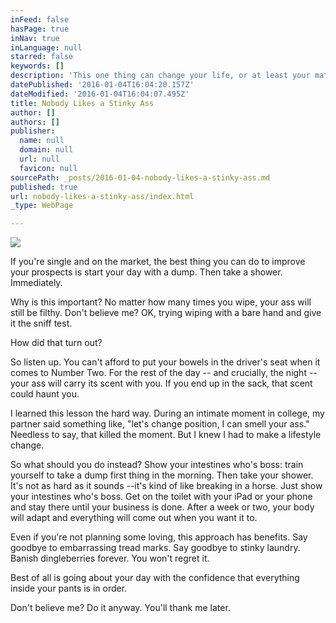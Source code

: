 ```yaml
---
inFeed: false
hasPage: true
inNav: true
inLanguage: null
starred: false
keywords: []
description: 'This one thing can change your life, or at least your mating prospects.'
datePublished: '2016-01-04T16:04:20.157Z'
dateModified: '2016-01-04T16:04:07.495Z'
title: Nobody Likes a Stinky Ass
author: []
authors: []
publisher:
  name: null
  domain: null
  url: null
  favicon: null
sourcePath: _posts/2016-01-04-nobody-likes-a-stinky-ass.md
published: true
url: nobody-likes-a-stinky-ass/index.html
_type: WebPage

---
```

![](https://the-grid-user-content.s3-us-west-2.amazonaws.com/a86725f5-b658-4d35-afeb-0bd17b2e34ff.jpg)

If you're single and on the market, the best thing you can do to improve your prospects is start your day with a dump. Then take a shower. Immediately.

Why is this important? No matter how many times you wipe, your ass will still be filthy. Don't believe me? OK, trying wiping with a bare hand and give it the sniff test. 

How did that turn out?

So listen up. You can't afford to put your bowels in the driver's seat when it comes to Number Two. For the rest of the day -- and crucially, the night -- your ass will carry its scent with you. If you end up in the sack, that scent could haunt you.

I learned this lesson the hard way. During an intimate moment in college, my partner said something like, "let's change position, I can smell your ass." Needless to say, that killed the moment. But I knew I had to make a lifestyle change.

So what should you do instead? Show your intestines who's boss: train yourself to take a dump first thing in the morning. Then take your shower. It's not as hard as it sounds --it's kind of like breaking in a horse. Just show your intestines who's boss. Get on the toilet with your iPad or your phone and stay there until your business is done. After a week or two, your body will adapt and everything will come out when you want it to.

Even if you're not planning some loving, this approach has benefits. Say goodbye to embarrassing tread marks. Say goodbye to stinky laundry. Banish dingleberries forever. You won't regret it.

Best of all is going about your day with the confidence that everything inside your pants is in order. 

Don't believe me? Do it anyway. You'll thank me later.